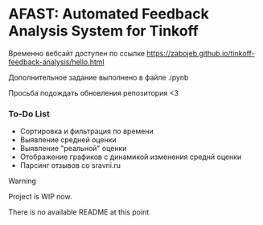 # AFAST: Automated Feedback Analysis System for Tinkoff

Временно вебсайт доступен по ссылке <https://zabojeb.github.io/tinkoff-feedback-analysis/hello.html>

Дополнительное задание выполнено в файле .ipynb

Просьба подождать обновления репозитория <3

### To-Do List
- Сортировка и фильтрация по времени
- Выявление средней оценки
- Выявление "реальной" оценки
- Отображение графиков с динамикой изменения среднй оценки
- Парсинг отзывов со sravni.ru

> [!WARNING]
> Project is WIP now.
> 
> There is no available README at this point.
